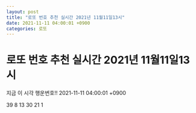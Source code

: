```yaml
---
layout: post
title: "로또 번호 추천 실시간 2021년 11월11일13시"
date: 2021-11-11 04:00:01 +0900
categories: 로또
---
```


# 로또 번호 추천 실시간 2021년 11월11일13시

지금 이 시각 행운번호!! 2021-11-11 04:00:01 +0900

 39  8  13  30  21  1 

